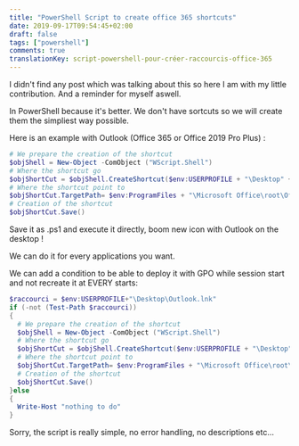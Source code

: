 ```yaml
---
title: "PowerShell Script to create office 365 shortcuts"
date: 2019-09-17T09:54:45+02:00
draft: false
tags: ["powershell"]
comments: true
translationKey: script-powershell-pour-créer-raccourcis-office-365
---
```


I didn't find any post which was talking about this so here I am with my little contribution. And a reminder for myself aswell.

In PowerShell because it's better. We don't have sortcuts so we will create them the simpliest way possible.

Here is an example with Outlook (Office 365 or Office 2019 Pro Plus) :

```PowerShell
# We prepare the creation of the shortcut
$objShell = New-Object -ComObject ("WScript.Shell")
# Where the shortcut go
$objShortCut = $objShell.CreateShortcut($env:USERPROFILE + "\Desktop" +"\Outlook.lnk")
# Where the shortcut point to
$objShortCut.TargetPath= $env:ProgramFiles + "\Microsoft Office\root\Office16\OUTLOOK.EXE"
# Creation of the shortcut
$objShortCut.Save()
```
Save it as .ps1 and execute it directly, boom new icon with Outlook on the desktop !

We can do it for every applications you want.

We can add a condition to be able to deploy it with GPO while session start and not recreate it at EVERY starts:
```PowerShell
$raccourci = $env:USERPROFILE+"\Desktop\Outlook.lnk"
if (-not (Test-Path $raccourci))
{
  # We prepare the creation of the shortcut
  $objShell = New-Object -ComObject ("WScript.Shell")
  # Where the shortcut go
  $objShortCut = $objShell.CreateShortcut($env:USERPROFILE + "\Desktop" +"\Outlook.lnk")
  # Where the shortcut point to
  $objShortCut.TargetPath= $env:ProgramFiles + "\Microsoft Office\root\Office16\OUTLOOK.EXE"
  # Creation of the shortcut
  $objShortCut.Save()
}else
{
  Write-Host "nothing to do"
}
```

Sorry, the script is really simple, no error handling, no descriptions etc...
